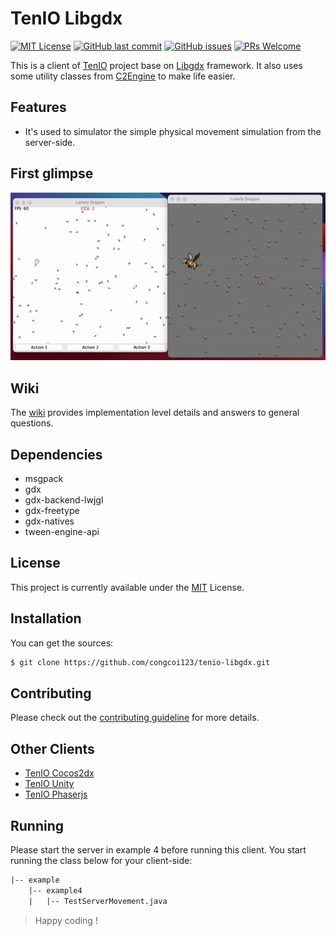 # TenIO Libgdx
[![MIT License](https://img.shields.io/badge/license-MIT-blue.svg)](LICENSE)
[![GitHub last commit](https://img.shields.io/github/last-commit/congcoi123/tenio-libgdx)](#)
[![GitHub issues](https://img.shields.io/github/issues/congcoi123/tenio-libgdx)](https://github.com/congcoi123/tenio-libgdx/issues)
[![PRs Welcome](https://img.shields.io/badge/PRs-welcome-brightgreen.svg)](CONTRIBUTING.md)

This is a client of [TenIO](https://github.com/congcoi123/tenio) project base on [Libgdx](https://github.com/libgdx/libgdx) framework. It also uses some utility classes from [C2Engine](https://github.com/mytv1/C2Engine) to make life easier.

## Features
- It's used to simulator the simple physical movement simulation from the server-side.

## First glimpse
![Simple Movement Simulation](https://github.com/congcoi123/tenio/blob/master/assets/movement-simulation-example-4.gif)

## Wiki
The [wiki](https://github.com/congcoi123/tenio-libgdx/wiki) provides implementation level details and answers to general questions.

## Dependencies
- msgpack
- gdx
- gdx-backend-lwjgl
- gdx-freetype
- gdx-natives
- tween-engine-api

## License
This project is currently available under the [MIT](LICENSE) License.

## Installation
You can get the sources:
```sh
$ git clone https://github.com/congcoi123/tenio-libgdx.git
```

## Contributing
Please check out the [contributing guideline](CONTRIBUTING.md) for more details.

## Other Clients
- [TenIO Cocos2dx](https://github.com/congcoi123/tenio-cocos2dx.git)
- [TenIO Unity](https://github.com/congcoi123/tenio-unity.git)
- [TenIO Phaserjs](https://github.com/congcoi123/tenio-phaserjs.git)

## Running
Please start the server in example 4 before running this client. You start running the class below for your client-side:

```txt
|-- example
    |-- example4
    |   |-- TestServerMovement.java
```

> Happy coding !
